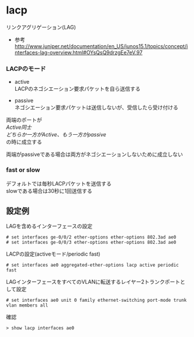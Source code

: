 # lacp
リンクアグリゲーション(LAG)

- 参考  
http://www.juniper.net/documentation/en_US/junos15.1/topics/concept/interfaces-lag-overview.html#OYsQsQ9drzgEe7eV.97


### LACPのモード
- active  
LACPのネゴシエーション要求パケットを自ら送信する

- passive  
ネゴシエーション要求パケットは送信しないが、受信したら受け付ける

両端のポートが  
*Active同士*  
*どちらか一方がActive、もう一方がpassive*  
の時に成立する  

両端がpassiveである場合は両方がネゴシエーションしないために成立しない


### fast or slow
デフォルトでは毎秒LACPパケットを送信する  
slowである場合は30秒に1回送信する

## 設定例

LAGを含めるインターフェースの設定
```
# set interfaces ge-0/0/2 ether-options ether-options 802.3ad ae0
# set interfaces ge-0/0/3 ether-options ether-options 802.3ad ae0
```

LACPの設定(activeモード/periodic fast)
```
# set interfaces ae0 aggregated-ether-options lacp active periodic fast
```

LAGインターフェースをすべてのVLANに転送するレイヤー2トランクポートとして設定
```
# set interfaces ae0 unit 0 family ethernet-switching port-mode trunk vlan members all
```

確認
```
> show lacp interfaces ae0
```
